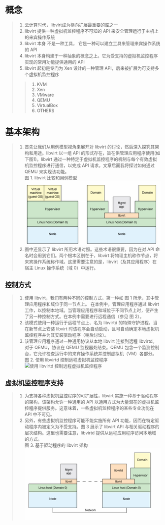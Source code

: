 # 概念
> 1. 云计算时代，libvirt成为横向扩展最重要的库之一   
> 2. libvirt 提供一种虚拟机监控程序不可知的 API 来安全管理运行于主机上的来宾操作系统   
> 3. libvirt 本身 不是一种工具， 它是一种可以建立工具来管理来宾操作系统的 API   
> 4. libvirt 本身构建于一种抽象的概念之上。它为受支持的虚拟机监控程序实现的常用功能提供通用的 API   
> 5. libvirt 起初是专门为 Xen 设计的一种管理 API，后来被扩展为可支持多个虚拟机监控程序
>> 1. KVM
>> 2. Xen
>> 3. VMware
>> 4. QEMU
>> 5. VirtualBox
>> 6. OTHERS

# 基本架构
> 1. 首先让我们从用例模型视角来展开对 libvirt 的讨论，然后深入探究其架构和用途。libvirt 以一组 API 的形式存在，旨在供管理应用程序使用(如下图1)。libvirt 通过一种特定于虚拟机监控程序的机制与每个有效虚拟机监控程序进行通信，以完成 API 请求。文章后面我将探讨如何通过 QEMU 来实现该功能。   
图 1. libvirt 比较和用例模型   
![libvirt 比较和用例模型](./images/libvirt比较和用例模型.png)
> 2. 图中还显示了 libvirt 所用术语对照。这些术语很重要，因为在对 API 命名时会用到它们。两个根本区别在于，libvirt 将物理主机称作节点，将来宾操作系统称作域。这里需要注意的是，libvirt（及其应用程序）在宿主 Linux 操作系统（域 0）中运行。   

## 控制方式
> 1. 使用 libvirt，我们有两种不同的控制方式。第一种如 图 1 所示，其中管理应用程序和域位于同一节点上。 在本例中，管理应用程序通过 libvirt 工作，以控制本地域。当管理应用程序和域位于不同节点上时，便产生了另一种控制方式。在本例中需要进行远程通信（参见 图 2）。   
> 2. 该模式使用一种运行于远程节点上、名为 libvirtd 的特殊守护进程。当在新节点上安装 libvirt 时该程序会自动启动，且可自动确定本地虚拟机监控程序并为其安装驱动程序（稍后讨论）。   
> 3. 该管理应用程序通过一种通用协议从本地 libvirt 连接到远程 libvirtd。对于 QEMU，协议在 QEMU 监视器处结束。QEMU 包含一个监测控制台，它允许检查运行中的来宾操作系统并控制虚拟机（VM）各部分。   
图 2. 使用 libvirtd 控制远程虚拟机监控程序    
![使用 libvirtd 控制远程虚拟机监控程序](./images使用libvirtd控制远程虚拟机监控程序.png)

## 虚拟机监控程序支持
> 1. 为支持各种虚拟机监控程序的可扩展性，libvirt 实施一种基于驱动程序的架构，该架构允许一种通用的 API 以通用方式为大量潜在的虚拟机监控程序提供服务。这意味着，一些虚拟机监控程序的某些专业功能在 API 中不可见。   
> 2. 另外，有些虚拟机监控程序可能不能实施所有 API 功能，因而在特定驱动程序内被定义为不受支持。图 3 展示了 libvirt API 与相关驱动程序的层次结构。这里也需要注意，libvirtd 提供从远程应用程序访问本地域的方式。    
图 3. 基于驱动程序的 libvirt 架构     
![基于驱动程序的 libvirt 架构](./images/使用libvirtd控制远程虚拟机监控程序.png)

